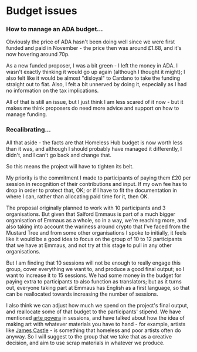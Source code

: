 # Budget issues

### How to manage an ADA budget...

Obviously the price of ADA hasn't been doing well since we were first funded and paid in November - the price then was around £1.68, and it's now hovering around 70p.

As a new funded proposer, I was a bit green - I left the money in ADA. I wasn't exactly thinking it would go up again (although I thought it might); I also felt like it would be almost "disloyal" to Cardano to take the funding straight out to fiat. Also, I felt a bit unnerved by doing it, especially as I had no information on the tax implications.&#x20;

All of that is still an issue, but I just think I am less scared of it now - but it makes me think proposers do need more advice and support on how to manage funding.

### Recalibrating...

All that aside - the facts are that Homeless Hub budget is now worth less than it was, and although I should probably have managed it differently, I didn't, and I can't go back and change that.

So this means the project will have to tighten its belt.

My priority is the commitment I made to participants of paying them £20 per session in recognition of their contributions and input. If my own fee has to drop in order to protect that, OK; or if I have to fit the documentation in where I can, rather than allocating paid time for it, then OK.

The proposal originally planned to work with 10 participants and 3 organisations. But given that Salford Emmaus is part of a much bigger organisation of Emmaus as a whole, so in a way, we're reaching more, and also taking into account the wariness around crypto that I've faced from the Mustard Tree and from some other organisations I spoke to initially, it feels like it would be a good idea to focus on the group of 10 to 12 participants that we have at Emmaus, and not try at this stage to pull in any other organisations.&#x20;

But I am finding that 10 sessions will not be enough to really engage this group, cover everything we want to, and produce a good final output; so I want to increase it to 15 sessions. We had some money in the budget for paying extra to participants to also function as translators; but as it turns out, everyone taking part at Emmaus has English as a first language, so that can be reallocated towards increasing the number of sessions.

I also think we can adjust how much we spend on the project's final output, and reallocate some of that budget to the participants' stipend. We have mentioned [arte povera](https://en.wikipedia.org/wiki/Arte\_Povera) in sessions, and have talked about how the idea of making art with whatever materials you have to hand - for example, artists like [James Castle](https://jamescastle.com/) - is something that homeless and poor artists often do anyway. So I will suggest to the group that we take that as a creative decision, and aim to use scrap materials in whatever we produce.



